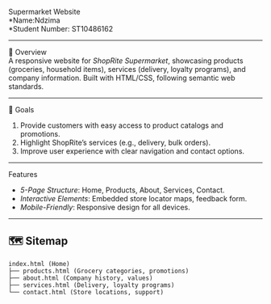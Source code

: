  Supermarket Website  
*Name:Ndzima  
*Student Number: ST10486162

---

 📌 Overview  
A responsive website for *ShopRite Supermarket*, showcasing products (groceries, household items), services (delivery, loyalty programs), and company information. Built with HTML/CSS, following semantic web standards.  

---

🎯 Goals  
1. Provide customers with easy access to product catalogs and promotions.  
2. Highlight ShopRite’s services (e.g., delivery, bulk orders).  
3. Improve user experience with clear navigation and contact options.  

---

 Features  
- *5-Page Structure*: Home, Products, About, Services, Contact.  
- *Interactive Elements*: Embedded store locator maps, feedback form.  
- *Mobile-Friendly*: Responsive design for all devices.  

---

## 🗺 Sitemap  
```plaintext
index.html (Home)  
├── products.html (Grocery categories, promotions)  
├── about.html (Company history, values)  
├── services.html (Delivery, loyalty programs)  
└── contact.html (Store locations, support)
